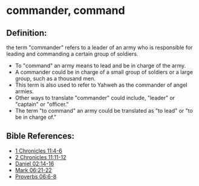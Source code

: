 # commander, command #

## Definition: ##

the term "commander" refers to a leader of an army who is responsible for leading and commanding a certain group of soldiers.

* To "command" an army means to lead and be in charge of the army.
* A commander could be in charge of a small group of soldiers or a large group, such as a thousand men.
* This term is also used to refer to Yahweh as the commander of angel armies.
* Other ways to translate "commander" could include, "leader" or "captain" or "officer."
* The term "to command" an army could be translated as "to lead" or "to be in charge of."



## Bible References: ##

* [1 Chronicles 11:4-6](en/tn/1ch/help/11/04)
* [2 Chronicles 11:11-12](en/tn/2ch/help/11/11)
* [Daniel 02:14-16](en/tn/dan/help/02/14)
* [Mark 06:21-22](en/tn/mrk/help/06/21)
* [Proverbs 06:6-8](en/tn/pro/help/06/06)